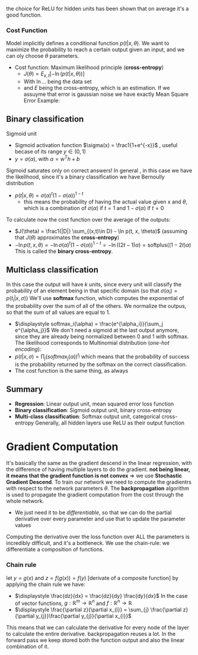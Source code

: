 the choice for ReLU for hidden units has been shown that on average it's a good function.
### Cost Function
Model implicitly defines a conditional function $p(t | x, \theta)$. We want to maximize the probability to reach a certain output given an input, and we can oly choose $\theta$ parameters.
- Cost function: Maximum likelihood principle (**cross-entropy**)
	- $\displaystyle J(\theta) = E_{x,t}[-\ln(p(t|x, \theta))]$
	- With $\ln ...$ being the data set
	- and $E$ being the cross-entropy, which is an estimation. If we assuyme that error is gaussian noise we have exactly Mean Square Error
Example:
## Binary classification
Sigmoid unit
- Sigmoid activation function $\sigma(x) = \frac1{1+e^{-x}}$ , useful becase of its range $y\in(0,1)$ 
- $y=\sigma(\alpha)$, with $\alpha = w^Th+b$ 

Sigmoid saturates only on correct answers!
In general , in this case we have the likelihood, since it's a binary classification we have Bernoully distribution
- $p(t|x,\theta)=\sigma(\alpha)^t(1-\sigma(\alpha))^{1-t}$ 
	- this means the probability of having the actual value given x and $\theta$, which is a combination of $\sigma(\alpha)$ if $t=1$ and $1-\sigma(\alpha)$ if $t=0$

To calculate now the cost function over the average of the outputs:
-  $J(\theta) = \frac1{|D|} \sum_{(x,t)\in D} - \ln p(t, x, \theta)$ (assuming that $J(\theta)$ approximates the **cross-entropy**)
- $- \ln p(t, x, \theta) = -\ln \sigma(\alpha)^t(1-\sigma(\alpha))^{1-t} = -\ln((2t-1)\alpha)= \text{softplus}((1-2t)\alpha)$ 
This is called the **binary cross-entropy**.

## Multiclass classification
In this case the output will have $k$ units, since every unit will classify the probability of an element being in that specific domain (so that $\sigma(\alpha_i)=p(t_{i}| x, \sigma)$)
We'll use **softmax** function, which computes the exponential of the probability over the sum of all of the others. We normalize the outpus, so that the sum of all values are equal to 1.
- $\displaystyle softmax_i(\alpha) = \frac{e^{\alpha_i}}{\sum_j e^{\alpha_j}}$ 
We don't need a sigmoid at the last output anymore, since they are already being normalized between 0 and 1 with softmax.
The likelihood corresponds to Multinomial distribution (*one-hot encoding*):
- $\displaystyle p(t|x, \sigma) = \prod_{j}(softmax_j(\alpha))^{t_j}$  which means that the probability of success is the probability returned by the softmax on the correct classification.
- The cost function is the same thing, as always
## Summary
- **Regression**: Linear output unit, mean squared error loss function
- **Binary classification**: Sigmoid output unit, binary cross-entropy
- **Multi-class classification**: Softmax output unit, categorical cross-entropy
Generally, all hidden layers use ReLU as their output function
# Gradient Computation
It's basically the same as the gradient descend in the linear regression, with the difference of having multiple layers to do the gradient. **not being linear, it means that the gradient function is not convex** => we use **Stochastic Gradient Descend**.
To train our network we need to compute the gradientrs with respect to the network parameters $\theta$. The **backpropagation** algorithm is used to propagate the gradient computation from the cost through the whole network.
- We just need it to be *differentiable*, so that we can do the partial derivative over every parameter and use that to update the parameter values

Computing the derivative over the loss function over ALL the parameters is incredibly difficult, and it's a bottleneck. We use the chain-rule: we differentiate a composition of functions.
### Chain rule
let $y = g(x)$ and $z = f(g(x)) = f(y)$ \[derivate of a composite function]
by applying the chain rule we have:
- $\displaystyle \frac{dz}{dx} =  \frac{dz}{dy} \frac{dy}{dx}$ 
In the case of vector functions, $g : \mathbb{R}^m \rightarrow \mathbb{R}^n$ and $f: \mathbb{R}^n \rightarrow \mathbb{R}$ 
- $\displaystyle \frac{\partial z}{\partial x_{i}} = \sum_{j} \frac{\partial z}{\partial y_{j}}\frac{\partial y_{j}}{\partial x_{i}}$
 
This means that we can calculate the derivative for every node of the layer to calculate the entire derivative. backpropagation reuses a lot. In the forward pass we keep stored both  the function output and also the linear combination of it.